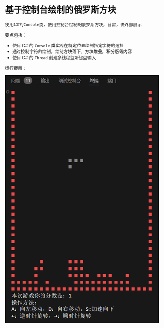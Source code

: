 # 基于控制台绘制的俄罗斯方块

使用C#的`Console`类，使用控制台绘制的俄罗斯方块，自留，供外部展示

要点包括：

- 使用 C# 的 `Console` 类实现在特定位置绘制指定字符的逻辑
- 通过控制字符的绘制，绘制方块落下，方块堆叠，积分版等内容
- 使用 C# 的 `Thread` 创建多线程监听键盘输入


运行截图：

![运行截图](image.png)